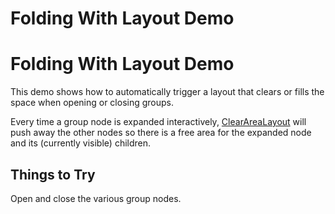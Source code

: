 <!--
 //////////////////////////////////////////////////////////////////////////////
 // @license
 // This file is part of yFiles for HTML 2.6.0.3.
 // Use is subject to license terms.
 //
 // Copyright (c) 2000-2024 by yWorks GmbH, Vor dem Kreuzberg 28,
 // 72070 Tuebingen, Germany. All rights reserved.
 //
 //////////////////////////////////////////////////////////////////////////////
-->
# Folding With Layout Demo

# Folding With Layout Demo

This demo shows how to automatically trigger a layout that clears or fills the space when opening or closing groups.

Every time a group node is expanded interactively, [ClearAreaLayout](https://docs.yworks.com/yfileshtml/#/api/ClearAreaLayout) will push away the other nodes so there is a free area for the expanded node and its (currently visible) children.

## Things to Try

Open and close the various group nodes.
